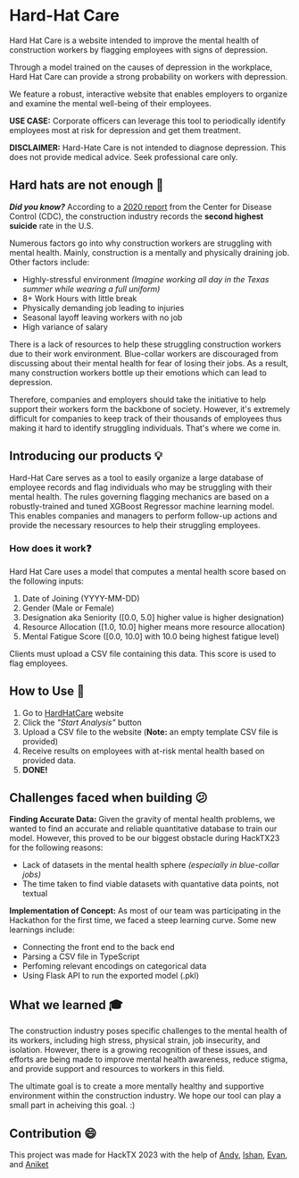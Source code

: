 # Hard-Hat Care


Hard Hat Care is a website intended to improve the mental health of construction workers by flagging employees with signs of depression.

Through a model trained on the causes of depression in the workplace, Hard Hat Care can provide a strong probability on workers with depression.

We feature a robust, interactive website that enables employers to organize and examine the mental well-being of their employees.

**USE CASE:** Corporate officers can leverage this tool to periodically identify employees most at risk for depression and get them treatment.  


**DISCLAIMER:** Hard-Hate Care is not intended to diagnose depression. This does not provide medical advice. Seek professional care only.


## Hard hats are not enough :triangular_flag_on_post:


***Did you know?*** According to a [2020 report](https://www.cdc.gov/mmwr/volumes/69/wr/mm6903a1.htm) from the Center for Disease Control (CDC), the construction industry records the **second highest suicide** rate in the U.S.

Numerous factors go into why construction workers are struggling with mental health. Mainly, construction is a mentally and physically draining job.
Other factors include:
* Highly-stressful environment *(Imagine working all day in the Texas summer while wearing a full uniform)* 
* 8+ Work Hours with little break 
* Physically demanding job leading to injuries 
* Seasonal layoff leaving workers with no job
* High variance of salary 

There is a lack of resources to help these struggling construction workers due to their work environment. Blue-collar workers are discouraged from discussing about their mental health for fear of losing their jobs. As a result, many construction workers bottle up their emotions which can lead to depression.

Therefore, companies and employers should take the initiative to help support their workers form the backbone of society. However, it's extremely difficult for companies to keep track of their thousands of employees thus making it hard to identify struggling individuals. That's where we come in.

## Introducing our products :bulb:

Hard-Hat Care serves as a tool to easily organize a large database of employee records and flag individuals who may be struggling with their mental health. 
The rules governing flagging mechanics are based on a robustly-trained and tuned XGBoost Regressor machine learning model.
This enables companies and managers to perform follow-up actions and provide the necessary resources to help their struggling employees.    
 

### How does it work:question:

Hard Hat Care uses a model that computes a mental health score based on the following inputs:
1. Date of Joining (YYYY-MM-DD)
2. Gender (Male or Female)
3. Designation aka Seniority ([0.0, 5.0] higher value is higher designation)
4. Resource Allocation ([1.0, 10.0] higher means more resource allocation)
5. Mental Fatigue Score ([0.0, 10.0] with 10.0 being highest fatigue level)

Clients must upload a CSV file containing this data. This score is used to flag employees.

## How to Use :notebook:

1. Go to [HardHatCare]() website
2. Click the *"Start Analysis"* button
3. Upload a CSV file to the website (**Note:** an empty template CSV file is provided)
4. Receive results on employees with at-risk mental health based on provided data.
5. **DONE!**


## Challenges faced when building :confused:

**Finding Accurate Data:** Given the gravity of mental health problems, we wanted to find an accurate and reliable quantitative database to train our model. However, this proved to be our biggest obstacle during HackTX23 for the following reasons:
* Lack of datasets in the mental health sphere *(especially in blue-collar jobs)*
* The time taken to find viable datasets with quantative data points, not textual

**Implementation of Concept:** As most of our team was participating in the Hackathon for the first time, we faced a steep learning curve. Some new learnings include:
* Connecting the front end to the back end
* Parsing a CSV file in TypeScript
* Perfoming relevant encodings on categorical data
* Using Flask API to run the exported model (.pkl)

## What we learned :mortar_board:

The construction industry poses specific challenges to the mental health of its workers, including high stress, physical strain, job insecurity, and isolation. However, there is a growing recognition of these issues, and efforts are being made to improve mental health awareness, reduce stigma, and provide support and resources to workers in this field. 

The ultimate goal is to create a more mentally healthy and supportive environment within the construction industry. We hope our tool can play a small part in acheiving this goal. :)


## Contribution :smile:


This project was made for HackTX 2023 with the help of [Andy](), [Ishan](), [Evan](), and [Aniket]()
